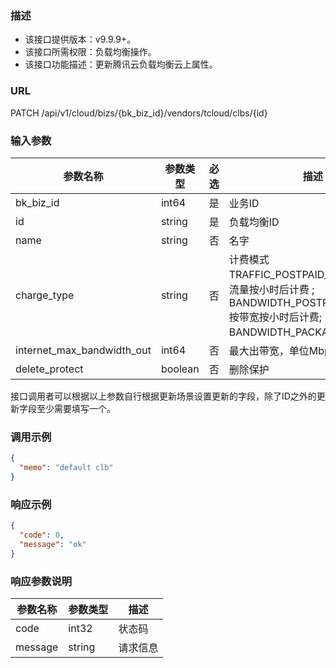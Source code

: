 ### 描述

- 该接口提供版本：v9.9.9+。
- 该接口所需权限：负载均衡操作。
- 该接口功能描述：更新腾讯云负载均衡云上属性。

### URL

PATCH /api/v1/cloud/bizs/{bk_biz_id}/vendors/tcloud/clbs/{id}

### 输入参数

| 参数名称                       | 参数类型    | 必选 | 描述                                                                                                      |
|----------------------------|---------|----|---------------------------------------------------------------------------------------------------------|
| bk_biz_id                  | int64   | 是  | 业务ID                                                                                                    |
| id                         | string  | 是  | 负载均衡ID                                                                                                  |
| name                       | string  | 否  | 名字                                                                                                      |
| charge_type                | string  | 否  | 计费模式 TRAFFIC_POSTPAID_BY_HOUR 按流量按小时后计费 ; BANDWIDTH_POSTPAID_BY_HOUR 按带宽按小时后计费; BANDWIDTH_PACKAGE 带宽包计费 |
| internet_max_bandwidth_out | int64   | 否  | 最大出带宽，单位Mbps                                                                                            |
| delete_protect             | boolean | 否  | 删除保护                                                                                                    |

接口调用者可以根据以上参数自行根据更新场景设置更新的字段，除了ID之外的更新字段至少需要填写一个。

### 调用示例

```json
{
  "memo": "default clb"
}
```

### 响应示例

```json
{
  "code": 0,
  "message": "ok"
}
```

### 响应参数说明

| 参数名称    | 参数类型   | 描述   |
|---------|--------|------|
| code    | int32  | 状态码  |
| message | string | 请求信息 |